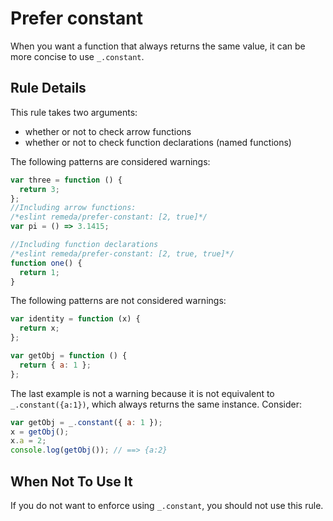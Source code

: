 # Prefer constant

When you want a function that always returns the same value, it can be more concise to use `_.constant`.

## Rule Details

This rule takes two arguments:

- whether or not to check arrow functions
- whether or not to check function declarations (named functions)

The following patterns are considered warnings:

```js
var three = function () {
  return 3;
};
//Including arrow functions:
/*eslint remeda/prefer-constant: [2, true]*/
var pi = () => 3.1415;

//Including function declarations
/*eslint remeda/prefer-constant: [2, true, true]*/
function one() {
  return 1;
}
```

The following patterns are not considered warnings:

```js
var identity = function (x) {
  return x;
};

var getObj = function () {
  return { a: 1 };
};
```

The last example is not a warning because it is not equivalent to `_.constant({a:1})`, which always returns the same instance.
Consider:

```js
var getObj = _.constant({ a: 1 });
x = getObj();
x.a = 2;
console.log(getObj()); // ==> {a:2}
```

## When Not To Use It

If you do not want to enforce using `_.constant`, you should not use this rule.
